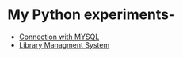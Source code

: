 # My Python experiments-

* [Connection with MYSQL](https://github.com/aniketrepo/python-feature-set/blob/main/com/inbravo/db/mysql/MySQLTest.py)
* [Library Managment System](https://github.com/aniketrepo/python-feature-set/tree/main/com/inbravo/lms)
